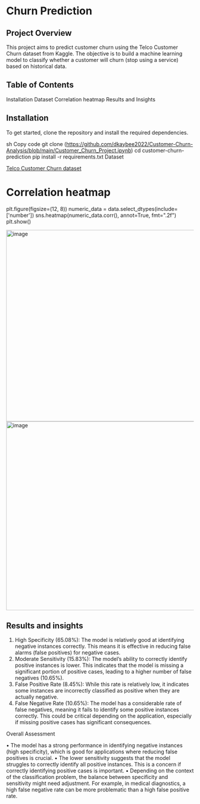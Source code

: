 # Churn Prediction
## Project Overview

This project aims to predict customer churn using the Telco Customer Churn dataset from Kaggle. The objective is to build a machine learning model to classify whether a customer will churn (stop using a service) based on historical data.

## Table of Contents
Installation
Dataset
Correlation heatmap
Results and Insights

## Installation

To get started, clone the repository and install the required dependencies.

sh
Copy code
git clone (https://github.com/dkaybee2022/Customer-Churn-Analysis/blob/main/Customer_Churn_Project.ipynb)
cd customer-churn-prediction
pip install -r requirements.txt
Dataset

 [Telco Customer Churn dataset](https://www.kaggle.com/datasets/blastchar/telco-customer-churn)



# Correlation heatmap
plt.figure(figsize=(12, 8))
numeric_data = data.select_dtypes(include=['number'])
sns.heatmap(numeric_data.corr(), annot=True, fmt=".2f")
plt.show()




<img width="514" alt="image" src="https://github.com/dkaybee2022/Customer-Churn-Analysis/assets/147632964/99dc43ab-8775-477f-9901-975ba6eddf91">



<img width="507" alt="image" src="https://github.com/dkaybee2022/Customer-Churn-Analysis/assets/147632964/dd793a69-8a90-4ab3-b536-6cf618070e97">

## Results and insights 

1.	High Specificity (65.08%): The model is relatively good at identifying negative instances correctly. This means it is effective in reducing false alarms (false positives) for negative cases.
2.	Moderate Sensitivity (15.83%): The model’s ability to correctly identify positive instances is lower. This indicates that the model is missing a significant portion of positive cases, leading to a higher number of false negatives (10.65%).
3.	False Positive Rate (8.45%): While this rate is relatively low, it indicates some instances are incorrectly classified as positive when they are actually negative.
4.	False Negative Rate (10.65%): The model has a considerable rate of false negatives, meaning it fails to identify some positive instances correctly. This could be critical depending on the application, especially if missing positive cases has significant consequences.
   
Overall Assessment

•	The model has a strong performance in identifying negative instances (high specificity), which is good for applications where reducing false positives is crucial.
•	The lower sensitivity suggests that the model struggles to correctly identify all positive instances. This is a concern if correctly identifying positive cases is important.
•	Depending on the context of the classification problem, the balance between specificity and sensitivity might need adjustment. For example, in medical diagnostics, a high false negative rate can be more problematic than a high false positive rate.

